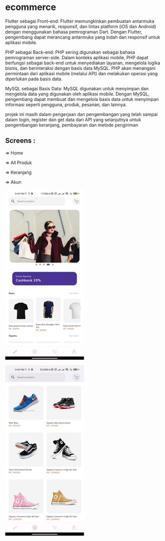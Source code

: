 # ecommerce
Flutter sebagai Front-end: Flutter memungkinkan pembuatan antarmuka pengguna yang menarik, responsif, dan lintas platform (iOS dan Android) dengan menggunakan bahasa pemrograman Dart. Dengan Flutter, pengembang dapat merancang antarmuka yang indah dan responsif untuk aplikasi mobile.

PHP sebagai Back-end: PHP sering digunakan sebagai bahasa pemrograman server-side. Dalam konteks aplikasi mobile, PHP dapat berfungsi sebagai back-end untuk menyediakan layanan, mengelola logika bisnis, dan berinteraksi dengan basis data MySQL. PHP akan menangani permintaan dari aplikasi mobile (melalui API) dan melakukan operasi yang diperlukan pada basis data.

MySQL sebagai Basis Data: MySQL digunakan untuk menyimpan dan mengelola data yang digunakan oleh aplikasi mobile. Dengan MySQL, pengembang dapat membuat dan mengelola basis data untuk menyimpan informasi seperti pengguna, produk, pesanan, dan lainnya.

projek ini masih dalam pengerjaan dan pengembangan yang telah sampai dalam login, register dan get data dari API yang selanjutnya untuk pengembangan keranjang, pembayaran dan metode pengiriman 
## Screens :

=> Home

=> All Produk

=> Keranjang

=> Akun


![alt text](https://github.com/nanangstwan/E-Commerce-Flutter/blob/master/images/1.jpg?raw=true)

![alt text](https://github.com/nanangstwan/E-Commerce-Flutter/blob/master/images/2.jpg?raw=true)
